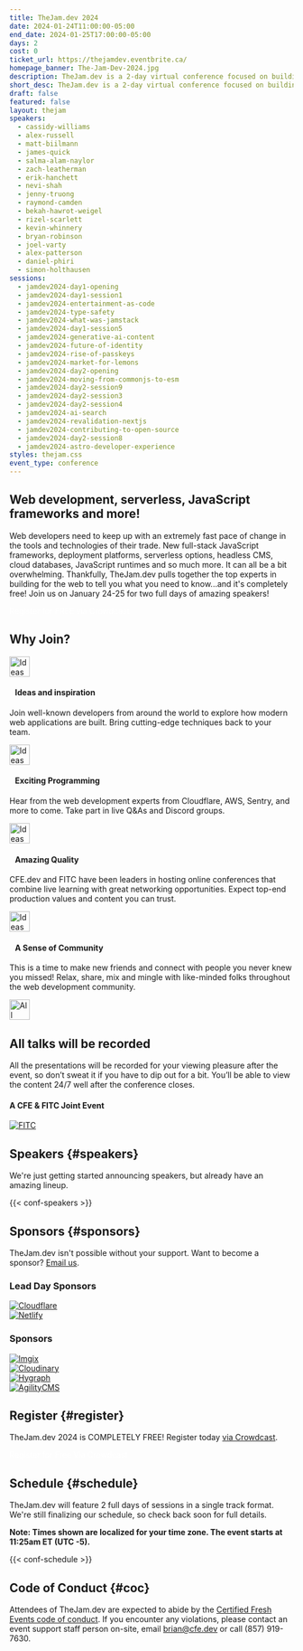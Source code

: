 ```yaml
---
title: TheJam.dev 2024
date: 2024-01-24T11:00:00-05:00
end_date: 2024-01-25T17:00:00-05:00
days: 2
cost: 0
ticket_url: https://thejamdev.eventbrite.ca/
homepage_banner: The-Jam-Dev-2024.jpg
description: TheJam.dev is a 2-day virtual conference focused on building modern web applications using full stack JavaScript, static site generators, serverless and more.
short_desc: TheJam.dev is a 2-day virtual conference focused on building modern web applications using full stack JavaScript, static site generators, serverless and more.
draft: false
featured: false
layout: thejam
speakers:
  - cassidy-williams
  - alex-russell
  - matt-biilmann
  - james-quick
  - salma-alam-naylor
  - zach-leatherman
  - erik-hanchett
  - nevi-shah
  - jenny-truong
  - raymond-camden
  - bekah-hawrot-weigel
  - rizel-scarlett
  - kevin-whinnery
  - bryan-robinson
  - joel-varty
  - alex-patterson
  - daniel-phiri
  - simon-holthausen
sessions:
  - jamdev2024-day1-opening
  - jamdev2024-day1-session1
  - jamdev2024-entertainment-as-code
  - jamdev2024-type-safety
  - jamdev2024-what-was-jamstack
  - jamdev2024-day1-session5
  - jamdev2024-generative-ai-content
  - jamdev2024-future-of-identity
  - jamdev2024-rise-of-passkeys
  - jamdev2024-market-for-lemons
  - jamdev2024-day2-opening
  - jamdev2024-moving-from-commonjs-to-esm
  - jamdev2024-day2-session9
  - jamdev2024-day2-session3
  - jamdev2024-day2-session4
  - jamdev2024-ai-search
  - jamdev2024-revalidation-nextjs
  - jamdev2024-contributing-to-open-source
  - jamdev2024-day2-session8
  - jamdev2024-astro-developer-experience
styles: thejam.css
event_type: conference
---
```


## Web development, serverless, JavaScript frameworks and more!

Web developers need to keep up with an extremely fast pace of change in the tools and technologies of their trade. New full-stack JavaScript frameworks, deployment platforms, serverless options, headless CMS, cloud databases, JavaScript runtimes and so much more. It can all be a bit overwhelming. Thankfully, TheJam.dev pulls together the top experts in building for the web to tell you what you need to know...and it's completely free! Join us on January 24-25 for two full days of amazing speakers!

<div class="flex items-center justify-center w-full mt-8 mb-8">
<a class="button" style="text-decoration:none;color:#FFF" href="https://www.crowdcast.io/c/thejamdev" target="_blank">
 Register for FREE via Crowdcast
</a>
</div>

## Why Join?

<div class="container px-6 mx-auto mt-8">
  <div class="grid gap-8 lg:grid-cols-2">
    <article>
      <div class="flex items-center mb-8">
      <p><img src="/img/thejam/iconmonstr-idea-7-1.svg" alt="Ideas and Inspiration" width="36" height="36"></p>
      <h4 style="margin-left:.7em">Ideas and inspiration</h4>
      </div>
      <p class="text-base">Join well-known developers from around the world to explore how modern web applications are built. Bring cutting-edge techniques back to your team.</p>
    </article>
    <article>
      <div class="flex items-center mb-8">
      <p><img src="/img/thejam/iconmonstr-rocket-14-1.svg" alt="Ideas and Inspiration" width="36" height="36"></p>
      <h4 style="margin-left:.7em">Exciting Programming</h4>
      </div>
      <p class="text-base">Hear from the web development experts from Cloudflare, AWS, Sentry, and more to come. Take part in live Q&As and Discord groups.</p>
    </article>
    <article>
      <div class="flex items-center mb-8">
      <p><img src="/img/thejam/iconmonstr-thumb-15-1.svg" alt="Ideas and Inspiration" width="36" height="36"></p>
      <h4 style="margin-left:.7em">Amazing Quality</h4>
      </div>
      <p class="text-base">CFE.dev and FITC have been leaders in hosting online conferences that combine live learning with great networking opportunities. Expect top-end production values and content you can trust.</p>
    </article>
    <article>
      <div class="flex items-center mb-8">
      <p><img src="/img/thejam/iconmonstr-friend-3-1.svg" alt="Ideas and Inspiration" width="36" height="36"></p>
      <h4 style="margin-left:.7em">A Sense of Community</h4>
      </div>
      <p class="text-base">This is a time to make new friends and connect with people you never knew you missed! Relax, share, mix and mingle with like-minded folks throughout the web development community.</p>
    </article>
  </div>
</div>

<section class="border border-gray-300 rounded mt-28">
  <div class="flex flex-col items-center justify-center p-6 pt-6 pb-4 text-center rounded highlight-pattern-signal">
    <div class="flex items-center justify-center flex-shrink-0 w-24 h-24 mr-4 -mt-20 rounded-full bg-lightBlue" aria-hidden="true">
      <img src="/img/thejam/iconmonstr-video-camera-1-1.svg" alt="All talks will be recorded" width="36" height="36">
    </div>
    <h2 class="mt-4 mb-2 text-3xl font-bold leading-tight text-blue">All talks will be recorded</a></h2>
  </div>
  <div class="p-6">
    All the presentations will be recorded for your viewing pleasure after the event, so don’t sweat it if you have to dip out for a bit. You’ll be able to view the content 24/7 well after the conference closes.
  </div>
</section>

#### A CFE & FITC Joint Event

[![FITC](/img/sponsors/fitc.png)](https://fitc.ca)

## Speakers {#speakers}

We're just getting started announcing speakers, but already have an amazing lineup.

{{< conf-speakers >}}

## Sponsors {#sponsors}

TheJam.dev isn't possible without your support. Want to become a sponsor? [Email us](mailto:brian@cfe.dev).

<section>
    <h3 id="lead-day-sponsors" class="mb-6 text-2xl font-bold">Lead Day Sponsors</h3>
    <div class="flex grid gap-8 mb-6 lg:grid-cols-2">
        <article class="flex flex-row items-center">
            <div>
                <a href="https://cloudflare.com/"><img src="/img/sponsors/cloudflare.png" alt="Cloudflare"></a>
            </div>
        </article>
        <article class="flex flex-row items-center">
            <div>
                <a href="https://netlify.com/"><img src="/img/sponsors/netlify.png" alt="Netlify"></a>
            </div>
        </article>
    </div>
    <h3 id="sponsors" class="mb-6 pt-6 text-2xl font-bold">Sponsors</h3>
    <div class="flex grid gap-8 mb-6 lg:grid-cols-2">
        <article class="flex flex-row items-center">
            <div>
                <a href="https://imgix.com/"><img src="/img/sponsors/imgix.png" alt="Imgix"></a>
            </div>
        </article>
        <article class="flex flex-row items-center">
            <div>
                <a href="https://cloudinary.com/"><img src="/img/sponsors/Cloudinary.png" alt="Cloudinary"></a>
            </div>
        </article>
        <article class="flex flex-row items-center">
            <div>
                <a href="https://hygraph.com/"><img src="/img/sponsors/hygraph.png" alt="Hygraph"></a>
            </div>
        </article>
         <article class="flex flex-row items-center">
            <div>
                <a href="https://agilitycms.com/"><img src="/img/sponsors/agilitycms.png" alt="AgilityCMS"></a>
            </div>
        </article>
    </div>
</section>

## Register {#register}

TheJam.dev 2024 is COMPLETELY FREE! Register today [via Crowdcast](https://www.crowdcast.io/c/thejamdev).

<div class="flex items-center justify-center w-full mt-8 mb-8">
<a class="button" style="text-decoration:none;color:#FFF" href="https://www.crowdcast.io/c/thejamdev">
 Register for Free Via Crowdcast
</a>
</div>

## Schedule {#schedule}

TheJam.dev will feature 2 full days of sessions in a single track format. We're still finalizing our schedule, so check back soon for full details.

**Note: Times shown are localized for your time zone. The event starts at 11:25am ET (UTC -5).**

{{< conf-schedule >}}


## Code of Conduct {#coc}

Attendees of TheJam.dev are expected to abide by the [Certified Fresh Events code of conduct](/conduct). If you encounter any violations, please contact an event support staff person on-site, email [brian@cfe.dev](mailto:brian@cfe.dev) or call (857) 919-7630.
